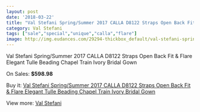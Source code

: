 ```yaml
---
layout: post
date: '2018-03-22'
title: "Val Stefani Spring/Summer 2017 CALLA D8122 Straps Open Back Fit & Flare Elegant Tulle Beading Chapel Train Ivory Bridal Gown"
category: Val Stefani
tags: ["sale","special","unique","calla","flare"]
image: http://img.eudances.com/29294-thickbox_default/val-stefani-spring-summer-2017-calla-d8122-straps-open-back-fit-flare-elegant-tulle-beading-chapel-train-ivory-bridal-gown.jpg
---
```

Val Stefani Spring/Summer 2017 CALLA D8122 Straps Open Back Fit & Flare Elegant Tulle Beading Chapel Train Ivory Bridal Gown

On Sales: **$598.98**
<a href="https://www.eudances.com/en/val-stefani/9522-val-stefani-spring-summer-2017-calla-d8122-straps-open-back-fit-flare-elegant-tulle-beading-chapel-train-ivory-bridal-gown.html"><amp-img layout="responsive" width="600" height="600" src="//img.eudances.com/29294-thickbox_default/val-stefani-spring-summer-2017-calla-d8122-straps-open-back-fit-flare-elegant-tulle-beading-chapel-train-ivory-bridal-gown.jpg" alt="Val Stefani Spring/Summer 2017 CALLA D8122 Straps Open Back Fit & Flare Elegant Tulle Beading Chapel Train Ivory Bridal Gown 0" /></a>
<a href="https://www.eudances.com/en/val-stefani/9522-val-stefani-spring-summer-2017-calla-d8122-straps-open-back-fit-flare-elegant-tulle-beading-chapel-train-ivory-bridal-gown.html"><amp-img layout="responsive" width="600" height="600" src="//img.eudances.com/29295-thickbox_default/val-stefani-spring-summer-2017-calla-d8122-straps-open-back-fit-flare-elegant-tulle-beading-chapel-train-ivory-bridal-gown.jpg" alt="Val Stefani Spring/Summer 2017 CALLA D8122 Straps Open Back Fit & Flare Elegant Tulle Beading Chapel Train Ivory Bridal Gown 1" /></a>

Buy it: [Val Stefani Spring/Summer 2017 CALLA D8122 Straps Open Back Fit & Flare Elegant Tulle Beading Chapel Train Ivory Bridal Gown](https://www.eudances.com/en/val-stefani/9522-val-stefani-spring-summer-2017-calla-d8122-straps-open-back-fit-flare-elegant-tulle-beading-chapel-train-ivory-bridal-gown.html "Val Stefani Spring/Summer 2017 CALLA D8122 Straps Open Back Fit & Flare Elegant Tulle Beading Chapel Train Ivory Bridal Gown")

View more: [Val Stefani](https://www.eudances.com/en/146-val-stefani "Val Stefani")